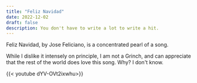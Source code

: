 ```yaml
---
title: "Feliz Navidad"
date: 2022-12-02
draft: false
description: You don't have to write a lot to write a hit.
---
```


Feliz Navidad, by Jose Feliciano, is a concentrated pearl of a song.  

<!--more-->  

While I dislike it intensely on principle, I am not a Grinch, and can appreciate that the rest of the world does love this song.  Why?  I don't know.

{{< youtube dYV-OVt2ixwhu>}}